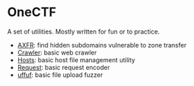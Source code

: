 # OneCTF

A set of utilities. Mostly written for fun or to practice.

* [AXFR](docs/axfr.md): find hidden subdomains vulnerable to zone transfer
* [Crawler](docs/crawler.md): basic web crawler
* [Hosts](docs/hosts.md): basic host file management utility
* [Request](docs/request.md): basic request encoder
* [uffuf](docs/uffuf.md): basic file upload fuzzer